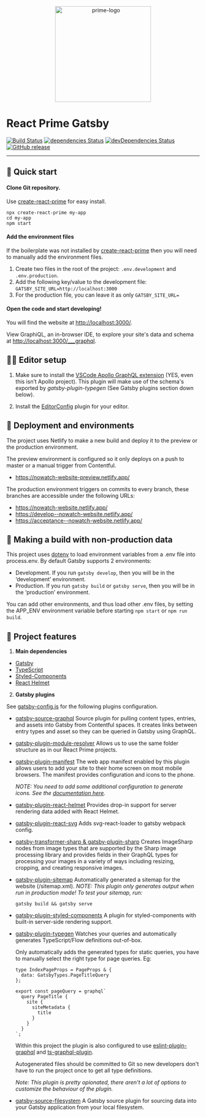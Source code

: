 <p align="center">
  <img src="https://github.com/react-prime/react-prime/blob/master/src/static/images/prime-logo.png" alt="prime-logo" width="250px" />
</p>

# React Prime Gatsby
[![Build Status](https://travis-ci.org/react-prime/react-prime-gatsby.svg?branch=master)](https://travis-ci.org/react-prime/react-prime-gatsby)
[![dependencies Status](https://david-dm.org/react-prime/react-prime-gatsby/status.svg)](https://david-dm.org/react-prime/react-prime-gatsby)
[![devDependencies Status](https://david-dm.org/react-prime/react-prime-gatsby/dev-status.svg)](https://david-dm.org/react-prime/react-prime-gatsby?type=dev)
[![GitHub release](https://img.shields.io/github/release/react-prime/react-prime-gatsby.svg)](https://github.com/react-prime/react-prime-gatsby)

---

## 🚀 Quick start

#### Clone Git repository.

Use [create-react-prime](https://www.npmjs.com/package/create-react-prime) for easy install.

```shell
npx create-react-prime my-app
cd my-app
npm start
```

#### Add the environment files

If the boilerplate was not installed by [create-react-prime](https://www.npmjs.com/package/create-react-prime) then you will need to manually add the environment files.

1. Create two files in the root of the project: `.env.development` and `.env.production`.
3. Add the following key/value to the development file: `GATSBY_SITE_URL=http://localhost:3000`
4. For the production file, you can leave it as only `GATSBY_SITE_URL=`

#### Open the code and start developing!

You will find the website at [http://localhost:3000/](http://localhost:3000/).

View GraphiQL, an in-browser IDE, to explore your site's data and schema at [http://localhost:3000/___graphql](http://localhost:3000/___graphql).

## 👨‍💻 Editor setup

1. Make sure to install the [VSCode Apollo GraphQL extension](https://marketplace.visualstudio.com/items?itemName=apollographql.vscode-apollo) (YES, even this isn’t Apollo project). This plugin will make use of the schema's exported by _gatsby-plugin-typegen_ (See Gatsby plugins section down below).

2. Install the [EditorConfig](https://editorconfig.org/) plugin for your editor.

## 🎯 Deployment and environments

The project uses Netlify to make a new build and deploy it to the preview or the production environment. 

The preview environment is configured so it only deploys on a push to master or a manual trigger from Contentful. 

* https://nowatch-website-preview.netlify.app/

The production environment triggers on commits to every branch, these branches are accessible under the following URLs:

* https://nowatch-website.netlify.app/
* https://develop--nowatch-website.netlify.app/
* https://acceptance--nowatch-website.netlify.app/

## 📑 Making a build with non-production data

This project uses [dotenv](https://www.npmjs.com/package/dotenv) to load environment variables from a .env file into process.env. By default Gatsby supports 2 environments:

- Development. If you run `gatsby develop`, then you will be in the ‘development’ environment.
- Production. If you run `gatsby build` or `gatsby serve`, then you will be in the ‘production’ environment.

You can add other environments, and thus load other .env files, by setting the APP_ENV environment variable before starting `npm start` or `npm run build`. 

## 📖 Project features

1.  **Main dependencies**

- [Gatsby](https://www.gatsbyjs.com/)
- [TypeScript](https://www.typescriptlang.org/)
- [Styled-Components](https://www.styled-components.com)
- [React Helmet](https://github.com/nfl/react-helmet)

2. **Gatsby plugins**

See [gatsby-config.js](gatsby-config.js) for the following plugins configuration.

- [gatsby-source-graphql](https://www.gatsbyjs.com/plugins/gatsby-source-contentful/) Source plugin for pulling content types, entries, and assets into Gatsby from Contentful spaces. It creates links between entry types and asset so they can be queried in Gatsby using GraphQL.
- [gatsby-plugin-module-resolver](https://www.gatsbyjs.com/plugins/gatsby-plugin-module-resolver/)
Allows us to use the same folder structure as in our React Prime projects.
- [gatsby-plugin-manifest](https://www.gatsbyjs.com/plugins/gatsby-plugin-manifest/?=manifest) The web app manifest enabled by this plugin allows users to add your site to their home screen on most mobile browsers. The manifest provides configuration and icons to the phone.

  _NOTE: You need to add some additional configuration to generate icons. See the [documentation here](https://www.gatsbyjs.com/plugins/gatsby-plugin-manifest/?=manifest#configure-icons-and-their-generations---required)._
- [gatsby-plugin-react-helmet](https://www.gatsbyjs.com/plugins/gatsby-plugin-react-helmet/?=gatsby-plugin-react-helmet) Provides drop-in support for server rendering data added with React Helmet.
- [gatsby-plugin-react-svg](https://www.gatsbyjs.com/plugins/gatsby-plugin-react-svg/?=gatsby-plugin-react-svg) Adds svg-react-loader to gatsby webpack config.
- [gatsby-transformer-sharp & gatsby-plugin-sharp](https://www.gatsbyjs.com/plugins/gatsby-transformer-sharp/?=gatsby%20transformer) Creates ImageSharp nodes from image types that are supported by the Sharp image processing library and provides fields in their GraphQL types for processing your images in a variety of ways including resizing, cropping, and creating responsive images.
- [gatsby-plugin-sitemap](https://www.gatsbyjs.com/plugins/gatsby-plugin-sitemap/?=gatsby-plugin-sitemap) Automatically generated a sitemap for the website (/sitemap.xml). _NOTE: This plugin only generates output when run in production mode! To test your sitemap, run:_ 

  ```shell
  gatsby build && gatsby serve
  ```
- [gatsby-plugin-styled-components](https://www.gatsbyjs.com/plugins/gatsby-plugin-styled-components/?=gatsby-plugin-styled-components) A plugin for styled-components with built-in server-side rendering support.
- [gatsby-plugin-typegen](https://www.gatsbyjs.com/plugins/gatsby-plugin-typegen/?=gatsby-plugin-typegen) Watches your queries and automatically generates TypeScript/Flow definitions out-of-box.

  Only automatically adds the generated types for static queries, you have to manually select the right type for page queries. Eg: 

    ```
    type IndexPageProps = PageProps & {
      data: GatsbyTypes.PageTitleQuery
    };

    export const pageQuery = graphql`
      query PageTitle {
        site {
          siteMetadata {
            title
          }
        }
      }
    `;
    ```

  Within this project the plugin is also configured to use [eslint-plugin-graphql](https://github.com/apollographql/eslint-plugin-graphql) and [ts-graphql-plugin](https://github.com/Quramy/ts-graphql-plugin).

  Autogenerated files should be committed to Git so new developers don't have to run the project once to get all type definitions.

  _Note: This plugin is pretty opionated, there aren't a lot of options to customize the behaviour of the plugin._

- [gatsby-source-filesystem](https://www.gatsbyjs.com/plugins/gatsby-source-filesystem/?=gatsby-source-filesystem) A Gatsby source plugin for sourcing data into your Gatsby application from your local filesystem.
